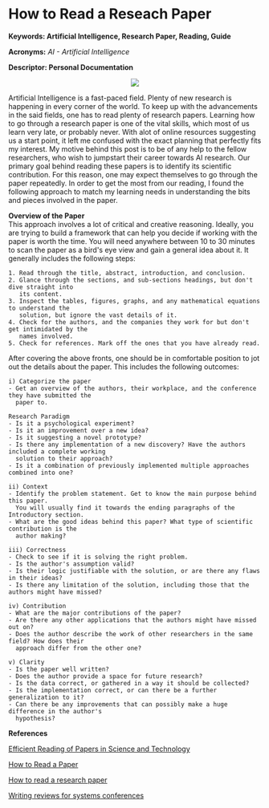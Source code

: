 
# How to Read a Reseach Paper

**Keywords: Artificial Intelligence, Research Paper, Reading, Guide**

**Acronyms:**
  *AI - Artificial Intelligence*

**Descriptor: Personal Documentation**

<p align="center">
  <img src="https://github.com/iampukar/reading-research-paper/blob/main/checklist/image/reading_research_paper.png">
</p>

Artificial Intelligence is a fast-paced field. Plenty of new research is happening in every corner of the world. To keep up with the advancements in the said fields, one has to read plenty of research papers. Learning how to go through a research paper is one of the vital skills, which most of us learn very late, or probably never. With alot of online resources suggesting us a start point, it left me confused with the exact planning that perfectly fits my interest. My motive behind this post is to be of any help to the fellow researchers, who wish to jumpstart their career towards AI research. Our primary goal behind reading these papers is to identify its scientific contribution. For this reason, one may expect themselves to go through the paper repeatedly. In order to get the most from our reading, I found the following approach to match my learning needs in understanding the bits and pieces involved in the paper.

**Overview of the Paper<br/>**
This approach involves a lot of critical and creative reasoning. Ideally, you are trying to build a framework that can help you decide if working with the paper is worth the time. You will need anywhere between 10 to 30 minutes to scan the paper as a bird's eye view and gain a general idea about it. It generally includes the following steps:  

    1. Read through the title, abstract, introduction, and conclusion. 
    2. Glance through the sections, and sub-sections headings, but don't dive straight into
       its content. 
    3. Inspect the tables, figures, graphs, and any mathematical equations to understand the
       solution, but ignore the vast details of it. 
    4. Check for the authors, and the companies they work for but don't get intimidated by the
       names involved. 
    5. Check for references. Mark off the ones that you have already read.

After covering the above fronts, one should be in comfortable position to jot out the details about the paper. This includes the following outcomes: 

    i) Categorize the paper
    - Get an overview of the authors, their workplace, and the conference they have submitted the
      paper to. 
    
    Research Paradigm
    - Is it a psychological experiment? 
    - Is it an improvement over a new idea?
    - Is it suggesting a novel prototype?
    - Is there any implementation of a new discovery? Have the authors included a complete working
      solution to their approach?
    - Is it a combination of previously implemented multiple approaches combined into one?   

    ii) Context 
    - Identify the problem statement. Get to know the main purpose behind this paper.
      You will usually find it towards the ending paragraphs of the Introductory section. 
    - What are the good ideas behind this paper? What type of scientific contribution is the
      author making? 

    iii) Correctness
    - Check to see if it is solving the right problem. 
    - Is the author's assumption valid? 
    - Is their logic justifiable with the solution, or are there any flaws in their ideas? 
    - Is there any limitation of the solution, including those that the authors might have missed? 

    iv) Contribution
    - What are the major contributions of the paper? 
    - Are there any other applications that the authors might have missed out on? 
    - Does the author describe the work of other researchers in the same field? How does their
      approach differ from the other one? 

    v) Clarity
    - Is the paper well written?
    - Does the author provide a space for future research?
    - Is the data correct, or gathered in a way it should be collected? 
    - Is the implementation correct, or can there be a further generalization to it? 
    - Can there be any improvements that can possibly make a huge difference in the author's
      hypothesis? 
      
**References<br/>**

   [Efficient Reading of Papers in Science and Technology](https://www.cs.columbia.edu/~hgs/netbib/efficientReading.pdf)
   
   [How to Read a Paper](http://ccr.sigcomm.org/online/files/p83-keshavA.pdf)
   
   [How to read a research paper](https://www.eecs.harvard.edu/~michaelm/postscripts/ReadPaper.pdf)
   
   [Writing reviews for systems conferences](http://people.inf.ethz.ch/troscoe/pubs/review-writing.pdf)
